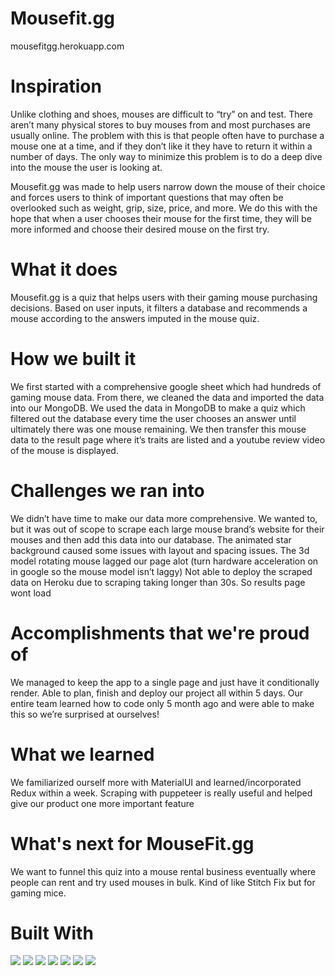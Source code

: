 # Mousefit.gg

<a>mousefitgg.herokuapp.com</a>

# Inspiration

Unlike clothing and shoes, mouses are difficult to “try” on and test. There aren’t many physical stores to buy mouses from and most purchases are usually online. The problem with this is that people often have to purchase a mouse one at a time, and if they don’t like it they have to return it within a number of days. The only way to minimize this problem is to do a deep dive into the mouse the user is looking at.

Mousefit.gg was made to help users narrow down the mouse of their choice and forces users to think of important questions that may often be overlooked such as weight, grip, size, price, and more. We do this with the hope that when a user chooses their mouse for the first time, they will be more informed and choose their desired mouse on the first try.

# What it does
Mousefit.gg is a quiz that helps users with their gaming mouse purchasing decisions. Based on user inputs, it filters a database and recommends a mouse according to the answers imputed in the mouse quiz.

# How we built it

We first started with a comprehensive google sheet which had hundreds of gaming mouse data. From there, we cleaned the data and imported the data into our MongoDB. We used the data in MongoDB to make a quiz which filtered out the database every time the user chooses an answer until ultimately there was one mouse remaining. We then transfer this mouse data to the result page where it’s traits are listed and a youtube review video of the mouse is displayed.

# Challenges we ran into
We didn’t have time to make our data more comprehensive. We wanted to, but it was out of scope to scrape each large mouse brand’s website for their mouses and then add this data into our database. The animated star background caused some issues with layout and spacing issues. The 3d model rotating mouse lagged our page alot (turn hardware acceleration on in google so the mouse model isn’t laggy) Not able to deploy the scraped data on Heroku due to scraping taking longer than 30s. So results page wont load

# Accomplishments that we're proud of
We managed to keep the app to a single page and just have it conditionally render. Able to plan, finish and deploy our project all within 5 days. Our entire team learned how to code only 5 month ago and were able to make this so we’re surprised at ourselves!

# What we learned
We familiarized ourself more with MaterialUI and learned/incorporated Redux within a week. Scraping with puppeteer is really useful and helped give our product one more important feature

# What's next for MouseFit.gg
We want to funnel this quiz into a mouse rental business eventually where people can rent and try used mouses in bulk. Kind of like Stitch Fix but for gaming mice.

# Built With

  <img src="https://img.shields.io/badge/ThreeJs-black?style=for-the-badge&logo=three.js&logoColor=white" />
  <img src="https://img.shields.io/badge/React_Native-20232A?style=for-the-badge&logo=react&logoColor=61DAFB" />
  <img src="https://img.shields.io/badge/Node.js-339933?style=for-the-badge&logo=nodedotjs&logoColor=white" />
  <img src="https://img.shields.io/badge/Express.js-000000?style=for-the-badge&logo=express&logoColor=white" />
  <img src="https://img.shields.io/badge/Puppeteer-40B5A4?style=for-the-badge&logo=Puppeteer&logoColor=white" />
  <img src="https://img.shields.io/badge/MongoDB-4EA94B?style=for-the-badge&logo=mongodb&logoColor=white" />
  <img src="https://img.shields.io/badge/Material--UI-0081CB?style=for-the-badge&logo=material-ui&logoColor=white" />
  
  


